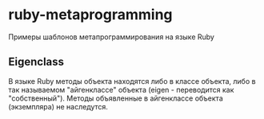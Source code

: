 # ruby-metaprogramming
Примеры шаблонов метапрограммирования на языке Ruby

## Eigenclass
В языке Ruby методы объекта находятся либо в классе объекта, либо в так называемом "айгенклассе" объекта 
(eigen - переводится как "собственный"). Методы объявленные в айгенклассе объекта (экземпляра) не наследутся.
